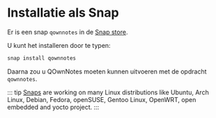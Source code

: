 # Installatie als Snap

Er is een snap `qownnotes` in de [Snap store](https://snapcraft.io/qownnotes).

U kunt het installeren door te typen:

```bash
snap install qownnotes
```

Daarna zou u QOwnNotes moeten kunnen uitvoeren met de opdracht `qownnotes`.

::: tip
[Snaps](http://snapcraft.io) are working on many Linux distributions like Ubuntu, Arch Linux, Debian, Fedora, openSUSE, Gentoo Linux, OpenWRT, open embedded and yocto project.
:::
